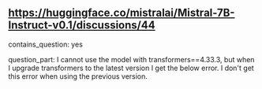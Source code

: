 ## https://huggingface.co/mistralai/Mistral-7B-Instruct-v0.1/discussions/44

contains_question: yes

question_part: I cannot use the model with transformers==4.33.3, but when I upgrade transformers to the latest version I get the below error. I don't get this error when using the previous version.